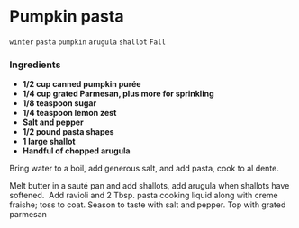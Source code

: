 # Pumpkin pasta

`winter` `pasta` `pumpkin` `arugula` `shallot` `Fall`

### **Ingredients**

- **1/2 cup canned pumpkin purée**
- **1/4 cup grated Parmesan, plus more for sprinkling**
- **1/8 teaspoon sugar**
- **1/4 teaspoon lemon zest**
- **Salt and pepper**
- **1/2 pound pasta shapes**
- **1 large shallot**
- **Handful of chopped arugula** 

Bring water to a boil, add generous salt, and add pasta, cook to al dente. 

Melt butter in a sauté pan and add shallots, add arugula when shallots have softened.  Add ravioli and 2 Tbsp. pasta cooking liquid along with creme fraishe; toss to coat. Season to taste with salt and pepper. Top with grated parmesan
